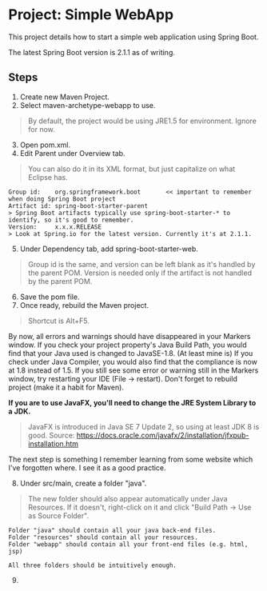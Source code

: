 # Project: Simple WebApp

This project details how to start a simple web application using Spring Boot.

The latest Spring Boot version is 2.1.1 as of writing.

## Steps

1. Create new Maven Project.
2. Select maven-archetype-webapp to use.
> By default, the project would be using JRE1.5 for environment. Ignore for now.
3. Open pom.xml.
4. Edit Parent under Overview tab.
> You can also do it in its XML format, but just capitalize on what Eclipse has.
```
Group id:    org.springframework.boot		<< important to remember when doing Spring Boot project
Artifact id: spring-boot-starter-parent
> Spring Boot artifacts typically use spring-boot-starter-* to identify, so it's good to remember.
Version:     x.x.x.RELEASE
> Look at Spring.io for the latest version. Currently it's at 2.1.1.
```
5. Under Dependency tab, add spring-boot-starter-web.
> Group id is the same, and version can be left blank as it's handled by the parent POM.
> Version is needed only if the artifact is not handled by the parent POM.
6. Save the pom file.
7. Once ready, rebuild the Maven project.
> Shortcut is Alt+F5.


By now, all errors and warnings should have disappeared in your Markers window.
If you check your project property's Java Build Path, you would find that your Java used is changed to JavaSE-1.8. (At least mine is)
If you check under Java Compiler, you would also find that the compliance is now at 1.8 instead of 1.5.
If you still see some error or warning still in the Markers window, try restarting your IDE (File -> restart). Don't forget to rebuild project (make it a habit for Maven).

**If you are to use JavaFX, you'll need to change the JRE System Library to a JDK.**
> JavaFX is introduced in Java SE 7 Update 2, so using at least JDK 8 is good.
> Source: https://docs.oracle.com/javafx/2/installation/jfxpub-installation.htm

The next step is something I remember learning from some website which I've forgotten where.
I see it as a good practice.

8. Under src/main, create a folder "java".
> The new folder should also appear automatically under Java Resources. If it doesn't, right-click on it and click "Build Path -> Use as Source Folder".

```
Folder "java" should contain all your java back-end files.
Folder "resources" should contain all your resources.
Folder "webapp" should contain all your front-end files (e.g. html, jsp)

All three folders should be intuitively enough.
```

9. 